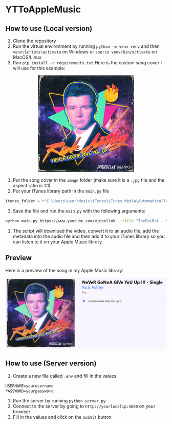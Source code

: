 # YTToAppleMusic

## How to use (Local version)

1. Clone the repository
2. Run the virtual environment by running `python -m venv venv` and then `venv\Scripts\activate` on Windows or `source venv/bin/activate` on MacOS/Linux
3. Run `pip install -r requirements.txt`
Here is the custom song cover I will use for this example:
<p align="center">
  <img src="misc/example.jpg" alt="Main Image" width="300">
</p>

1. Put the song cover in the `image` folder (make sure it is a `.jpg` file and the aspect ratio is 1:1)
2. Put your iTunes library path in the `main.py` file
```python
itunes_folder = r"C:\Users\user\Music\iTunes\iTunes Media\Automatically Add to iTunes"
```
3. Save the file and run the `main.py` with the following arguments:
```bash
python main.py https://www.youtube.com/videolink --title "TheFatRat - Monody (feat. Laura Brehm)" --artist "TheFatRat" --album "Monody" --genre "Electronic"
```
1. The script will download the video, convert it to an audio file, add the metadata into the audio file and then add it to your iTunes library so you can listen to it on your Apple Music library

## Preview 

Here is a preview of the song in my Apple Music library:
<p align="center">
  <img src="misc/preview.jpg" alt="Main Image" width="700">
</p>

## How to use (Server version)

1. Create a new file called `.env` and fill in the values
```env
USERNAME=yourusername
PASSWORD=yourpassword
```
1. Run the server by running `python server.py`
2. Connect to the server by going to `http://yourlocalip:5000` on your browser
3. Fill in the values and click on the `Submit` button